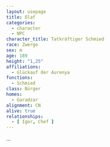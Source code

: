 ```yaml
---
layout: usepage
title: Olaf
categories:
  - character
  - NPC
character_title: Tatkräftiger Schmied
race: Zwerge
sex: m
age: 189
height: "1,25"
affiliations:
  - Glückauf der Aurenya
functions:
  - Schmied
class: Bürger
homes:
  - Garadzar
alignment: CN
alive: true
relationships:
  - [ Igor, Chef ]
---
```


...
